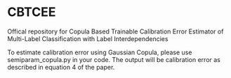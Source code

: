 # CBTCEE
Offical repository for Copula Based Trainable Calibration Error Estimator of Multi-Label Classification with Label Interdependencies

To estimate calibration error using Gaussian Copula, please use semiparam_copula.py in your code. The output will be calibration error as described in equation 4 of the paper. 

